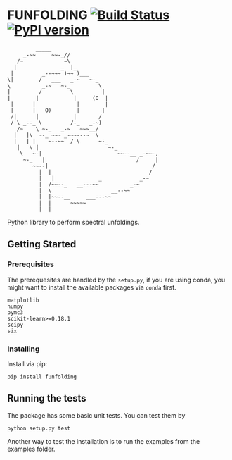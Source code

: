 # FUNFOLDING [![Build Status](https://travis-ci.com/tudo-astroparticlephysics/funfolding.svg?branch=master)](https://travis-ci.com/tudo-astroparticlephysics/funfolding) [![PyPI version](https://badge.fury.io/py/funfolding.svg)](https://badge.fury.io/py/funfolding)

```
         _____
     _-~~     ~~-_//
   /~             ~\
  |              _  |_
 |         _--~~~ )~~ )___
\|        /   ___   _-~   ~-_
\          _-~   ~-_         \
|         /         \         |
|        |           |     (O  |
 |      |             |        |
 |      |   O)        |       |
 /|      |           |       /
 / \ _--_ \         /-_   _-~)
   /~    \ ~-_   _-~   ~~~__/
  |   |\  ~-_ ~~~ _-~~---~  \
  |   | |    ~--~~  / \      ~-_
   |   \ |                      ~-_
    \   ~-|                        ~~--__ _-~~-,
     ~-_   |                             /     |
        ~~--|                                 /
          |  |                               /
          |   |              _            _-~
          |  /~~--_   __---~~          _-~
          |  \                   __--~~
          |  |~~--__     ___---~~
          |  |      ~~~~~
          |  |

```

Python library to perform spectral unfoldings.

## Getting Started



### Prerequisites

The prerequesites are handled by the `setup.py`, if you are using conda, you might
want to install the available packages via `conda` first.
```
matplotlib
numpy
pymc3
scikit-learn>=0.18.1
scipy
six
```

### Installing

Install via pip:

```
pip install funfolding
```

## Running the tests

The package has some basic unit tests. You can test them by

```
python setup.py test

```

Another way to test the installation is to run the examples from the examples folder.
